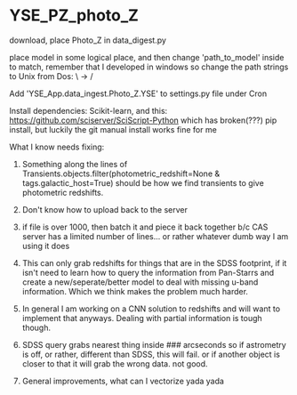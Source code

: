# YSE_PZ_photo_Z

download, place Photo_Z in data_digest.py

place model in some logical place, and then change 'path_to_model' inside to match, remember that I developed in windows so change the path strings to Unix from Dos: \\ -> /

Add 'YSE_App.data_ingest.Photo_Z.YSE' to settings.py file under Cron

Install dependencies: Scikit-learn, and this: https://github.com/sciserver/SciScript-Python which has broken(???) pip install, but luckily the git manual install works fine for me



What I know needs fixing:

1) Something along the lines of Transients.objects.filter(photometric_redshift=None & tags.galactic_host=True) should be how we find transients to give photometric redshifts.

2) Don't know how to upload back to the server

3) if file is over 1000, then batch it and piece it back together b/c CAS server has a limited number of lines... or rather whatever dumb way I am using it does

4) This can only grab redshifts for things that are in the SDSS footprint, if it isn't need to learn how to query the information from Pan-Starrs and create a new/seperate/better model to deal with missing u-band information. Which we think makes the problem much harder.

5) In general I am working on a CNN solution to redshifts and will want to implement that anyways. Dealing with partial information is tough though.

6) SDSS query grabs nearest thing inside ### arcseconds so if astrometry is off, or rather, different than SDSS, this will fail. or if another object is closer to that it will grab the wrong data. not good.

5) General improvements, what can I vectorize yada yada
